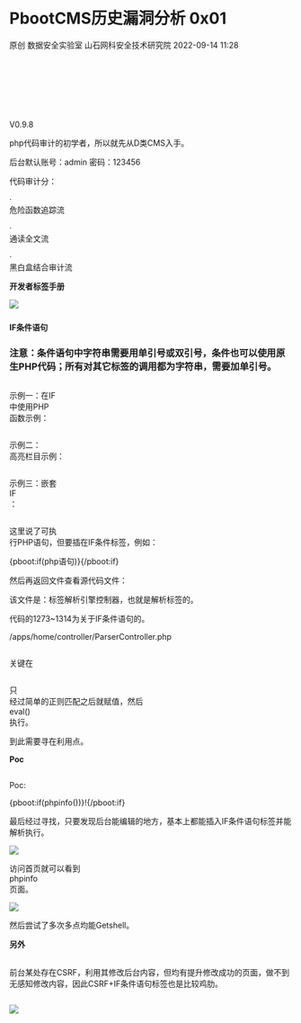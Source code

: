#  PbootCMS历史漏洞分析 0x01   
原创 数据安全实验室  山石网科安全技术研究院   2022-09-14 11:28  
  
‍  
# ‍  
  
V0.9.8  
  
php代码审计的初学者，所以就先从D类CMS入手。  
  
后台默认账号：admin 密码：123456  
  
代码审计分：  
  
·  
危险函数追踪流  
  
·  
通读全文流  
  
·  
黑白盒结合审计流  
  
  
**开发者标签手册**  
  
  
![](https://mmbiz.qpic.cn/mmbiz_png/Gw8FuwXLJnSbMfWAxFHeuuL5OdcK8VflBRUqsvtxtEkXKzIS4icFqu3drTYD0YfC4ptPUeUKQwO6iaCOtxGk4uUg/640?wx_fmt=png "")  
###   
###   
  
**IF条件语句**  
  
### 注意：条件语句中字符串需要用单引号或双引号，条件也可以使用原生PHP代码；所有对其它标签的调用都为字符串，需要加单引号。  
  
```
```  
  
  
  
示例一：在IF  
中使用PHP  
函数示例：  
  
```
```  
  
  
示例二：  
高亮栏目示例：  
  
```
```  
  
  
示例三：嵌套  
IF  
：  
  
```
```  
  
  
这里说了可执  
行PHP语句，但要插在IF条件标签，例如：  
  
{pboot:if(php语句)}{/pboot:if}  
  
然后再返回文件查看源代码文件：  
  
该文件是：标签解析引擎控制器，也就是解析标签的。  
  
代码的1273~1314为关于IF条件语句的。  
  
/apps/home/controller/ParserController.php  
  
```
```  
  
  
关键在   
  
```
```  
  
  
只  
经过简单的正则匹配之后就赋值，然后  
eval()  
执行。  
  
到此需要寻在利用点。  
  
**Poc**  
  
##   
  
Poc:  
  
{pboot:if(phpinfo())}!{/pboot:if}  
  
最后经过寻找，只要发现后台能编辑的地方，基本上都能插入IF条件语句标签并能解析执行。  
  
![](https://mmbiz.qpic.cn/mmbiz_png/Gw8FuwXLJnSbMfWAxFHeuuL5OdcK8Vfltic1qrNd9pVSrXMLzia4K147XPuYuy0bpiaC5QUFdKadGAyYPibsT9Ria0Q/640?wx_fmt=png "")  
  
访问首页就可以看到  
phpinfo  
页面。  
  
![](https://mmbiz.qpic.cn/mmbiz_png/Gw8FuwXLJnSbMfWAxFHeuuL5OdcK8VflNaLYTaEMcMdCmbQgbuSB6jADaSGhM12RV7RyCQv9SCHhAaBLoWEUwA/640?wx_fmt=png "")  
  
然后尝试了多次多点均能Getshell。  
  
**另外**  
  
##   
  
前台某处存在CSRF，利用其修改后台内容，但均有提升修改成功的页面，做不到无感知修改内容，因此CSRF+IF条件语句标签也是比较鸡肋。  
  
```
```  
  
  
![](https://mmbiz.qpic.cn/mmbiz_png/Gw8FuwXLJnSbMfWAxFHeuuL5OdcK8VflcWSiaickBgic6MDWCcZtQOhmQuvH5rqfCdCdOZUQEo9kknF3HZ5aozBfQ/640?wx_fmt=png "")  
  
  
  
‍  
  
‍  
